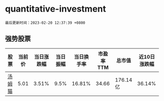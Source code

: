 # quantitative-investment

`最后更新时间：2023-02-20 12:37:39 +0800`

## 强势股票

|股票|当前价|当日涨跌幅|当日振幅|当日换手率|市盈率TTM|总市值|近10日涨跌幅|
|----|----|----|----|----|----|----|----|
|[汤姆猫](https://xueqiu.com/S/SZ300459)|5.01|3.51%|9.5%|16.81%|34.66|176.14亿|36.14%|
